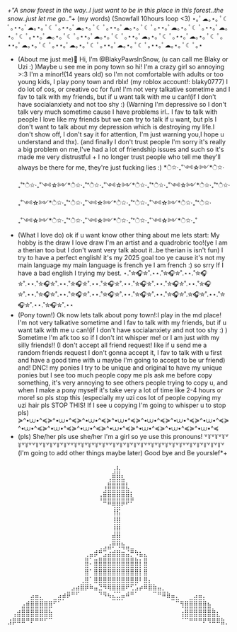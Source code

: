 *+"A snow forest in the way..I just want to be in this place in this forest..the snow..just let me go.."+* (my words) (Snowfall 10hours loop <3)
⋆｡ﾟ☁︎｡⋆｡ ﾟ☾ ﾟ｡⋆⋆｡ﾟ☁︎｡⋆｡ ﾟ☾ ﾟ｡⋆⋆｡ﾟ☁︎｡⋆｡ ﾟ☾ ﾟ｡⋆⋆｡ﾟ☁︎｡⋆｡ ﾟ☾ ﾟ｡⋆⋆｡ﾟ☁︎｡⋆｡ ﾟ☾ ﾟ｡⋆⋆｡ﾟ☁︎｡⋆｡ ﾟ☾ ﾟ｡⋆⋆｡ﾟ☁︎｡⋆｡ ﾟ☾ ﾟ｡⋆⋆｡ﾟ☁︎｡⋆｡ ﾟ☾ ﾟ｡⋆⋆｡ﾟ☁︎｡⋆｡ ﾟ☾ ﾟ｡⋆⋆｡ﾟ☁︎｡⋆｡ ﾟ☾ ﾟ｡⋆⋆｡ﾟ☁︎｡⋆｡ ﾟ☾ ﾟ｡⋆⋆｡ﾟ☁︎｡⋆｡ ﾟ☾ ﾟ｡⋆⋆｡ﾟ☁︎｡⋆｡ ﾟ☾ ﾟ｡⋆⋆｡ﾟ☁︎｡⋆｡ ﾟ☾ ﾟ｡⋆
-  (About me just me)👋 Hi, I’m @BlakyPawsInSnow, (u can call me Blaky or Uzi :) )Maybe u see me in pony town so hi! I'm a crazy girl so annoying >:3 I'm a minor!(14 years old) so I'm not comfortable with adults or too young kids, I play pony town and rblx! (my roblox account!: blaky0777)
I do lot of cos, or creative oc for fun! I'm not very talkative sometime and I fav to talk with my friends, but if u want talk with me u can!(if I don't have socialanxiety and not too shy :) 
(Warning I'm depressive so I don't talk very much sometime cause I have problems irl.. I fav to talk with people I love like my friends
but we can try to talk if u want, but pls I don't want to talk about my depression which is destroying my life.I don't show off, I don't say it for attention, I'm just warning you,I hope u understand and thx). 
 (and finally I don't trust people I'm sorry it's really a big problem on me,I've had a lot of friendship issues and such so it's made me very distrustful + I no longer trust people who tell me they'll always be there for me, they're just fucking lies :)
*ੈ✩‧₊˚༺☆༻*ੈ✩‧₊˚*ੈ✩‧₊˚༺☆༻*ੈ✩‧₊˚*ੈ✩‧₊˚༺☆༻*ੈ✩‧₊˚*ੈ✩‧₊˚༺☆༻*ੈ✩‧₊˚*ੈ✩‧₊˚༺☆༻*ੈ✩‧₊˚*ੈ✩‧₊˚༺☆༻*ੈ✩‧₊˚*ੈ✩‧₊˚༺☆༻*ੈ✩‧₊˚*ੈ✩‧₊˚༺☆༻*ੈ✩‧₊˚*ੈ✩‧₊˚༺☆༻*ੈ✩‧₊˚*ੈ✩‧₊˚༺☆༻*ੈ✩‧₊˚
- (What I love do)  ok if u want know other thing about me lets start: My hobby is the draw I love draw I'm an artist and a quadrobric too!(ye I am a therian too but I don't want very talk about it..be therian is isn't fun)
I try to have a perfect english! it's my 2025 goal too ye cause it's not my main language my main language is french ye I am french :) so srry If I have a bad english I trying my best.
  ⋆.˚✮🎧✮˚.⋆⋆.˚✮🎧✮˚.⋆⋆.˚✮🎧✮˚.⋆⋆.˚✮🎧✮˚.⋆⋆.˚✮🎧✮˚.⋆⋆.˚✮🎧✮˚.⋆⋆.˚✮🎧✮˚.⋆⋆.˚✮🎧✮˚.⋆⋆.˚✮🎧✮˚.⋆⋆.˚✮🎧✮˚.⋆⋆.˚✮🎧✮˚.⋆⋆.˚✮🎧✮˚.⋆⋆.˚✮🎧✮˚.⋆⋆.˚✮🎧✮˚.✮🎧✮˚.⋆⋆.˚✮🎧✮˚.⋆⋆.˚✮🎧✮˚.⋆⋆
-  (Pony town!) Ok now lets talk about pony town!:I play in the md place! 
 I'm not very talkative sometime and I fav to talk with my friends, but if u want talk with me u can!(if I don't have socialanxiety and not too shy :) ) Sometime I'm afk too so if I don't int whisper me! or I am just with my silly friends!! (I don't accept all friend request!
like if u send me a random friends request I don't gonna accept it, I fav to talk with u first and have a good time with u maybe I'm going to accept to be ur friend)
  and! DNC! my ponies I try to be unique and original to have my unique ponies but I see too much people copy me 
pls ask me before copy something, it's very annoying to see others people trying to copy u, and when I make a pony myself it's take very a lot of time like 2-4 hours or more! so pls stop this (especially
my uzi cos lot of people copying my uzi hair pls STOP THIS! If I see u copying I'm going to whisper u to stop pls)
≽^•⩊•^≼≽^•⩊•^≼≽^•⩊•^≼≽^•⩊•^≼≽^•⩊•^≼≽^•⩊•^≼≽^•⩊•^≼≽^•⩊•^≼≽^•⩊•^≼≽^•⩊•^≼≽^•⩊•^≼≽^•⩊•^≼≽^•⩊•^≼≽^•⩊•^≼
-  (pls) She/her pls use she/her I'm a girl so ye use this pronouns!
꒷꒦꒷꒦꒷꒦꒷꒦꒷꒦꒷꒷꒦꒷꒦꒷꒦꒷꒦꒷꒦꒷꒷꒦꒷꒦꒷꒦꒷꒦꒷꒦꒷꒷꒦꒷꒦꒷꒦꒷꒦꒷꒦꒷꒷꒦꒷꒦꒷꒦꒷꒦꒷꒦꒷꒷꒦꒷꒦꒷꒦꒷꒦꒷꒦꒷
(I'm going to add other things maybe later) Good bye and Be yourslef*+


⠀⠀⠀⠀⠀⠀⠀⠀⠀⠀⠀⠀⠀⠀⠀⠀⠀⠀⠀⠀⠀⠀⠀⢀⣆⠀⠀⠀⠀⠀⠀⠀⠀⠀⠀⠀⠀⠀⠀⠀⠀⠀⠀⠀⠀⠀⠀⠀⠀
⠀⠀⠀⠀⠀⠀⠀⠀⠀⠀⠀⠀⠀⠀⠀⠀⠀⠀⠀⠀⠀⠀⠀⣾⣿⡄⠀⠀⠀⠀⠀⠀⠀⠀⠀⠀⠀⠀⠀⠀⠀⠀⠀⠀⠀⠀⠀⠀⠀
⠀⠀⠀⠀⠀⠀⠀⠀⠀⠀⠀⠀⠀⠀⠀⠀⠀⠀⠀⠀⠀⠀⣼⣿⣿⣿⡄⠀⠀⠀⠀⠀⠀⠀⠀⠀⠀⠀⠀⠀⠀⠀⠀⠀⠀⠀⠀⠀⠀
⠀⠀⠀⠀⠀⠀⠀⠀⠀⠀⠀⠀⠀⠀⠀⠀⠀⠀⠀⠀⠀⣸⣿⣿⣿⣿⣷⡀⠀⠀⠀⠀⠀⠀⠀⠀⠀⠀⠀⠀⠀⠀⠀⠀⠀⠀⠀⠀⠀
⠀⠀⠀⠀⠀⠀⠀⠀⠀⠀⠀⠀⠀⠀⠀⠀⠀⠀⠀⠀⢰⣿⣿⣿⣿⣿⣿⣧⠀⠀⠀⠀⠀⠀⠀⠀⠀⠀⠀⠀⠀⠀⠀⠀⠀⠀⠀⠀⠀
⠀⠀⠀⠀⠀⠀⠀⠀⠀⠀⠀⠀⠀⠀⠀⠀⠀⠀⠀⠀⠀⠉⠛⢿⣿⠟⠋⠁⠀⠀⠀⠀⠀⠀⠀⠀⠀⠀⠀⠀⠀⠀⠀⠀⠀⠀⠀⠀⠀
⠀⠀⠀⠀⠀⠀⠀⠀⠀⠀⠀⠀⠀⠀⠀⠀⠀⠀⠀⠀⠀⠀⠀⢸⣯⠀⠀⠀⠀⠀⠀⠀⠀⠀⠀⠀⠀⠀⠀⠀⠀⠀⠀⠀⠀⠀⠀⠀⠀
⠀⠀⠀⠀⠀⠀⠀⠀⠀⠀⠀⠀⠀⠀⠀⠀⠀⠀⠀⠀⠀⠀⠀⢸⣿⠀⠀⠀⠀⠀⠀⠀⠀⠀⠀⠀⠀⠀⠀⠀⠀⠀⠀⠀⠀⠀⠀⠀⠀
⠀⠀⠀⠀⠀⠀⠀⠀⠀⠀⠀⠀⠀⠀⠀⠀⠀⠀⠀⠀⠀⠀⠀⢸⣿⠀⠀⠀⠀⠀⠀⠀⠀⠀⠀⠀⠀⠀⠀⠀⠀⠀⠀⠀⠀⠀⠀⠀⠀
⠀⠀⠀⠀⠀⠀⠀⠀⠀⠀⠀⠀⠀⠀⠀⠀⠀⠀⠀⠀⠀⠀⠀⣼⣿⠀⠀⠀⠀⠀⠀⠀⠀⠀⠀⠀⠀⠀⠀⠀⠀⠀⠀⠀⠀⠀⠀
⠀⠀⠀⠀⠀⠀⠀⠀⠀⠀⠀⠀⠀⠀⠀⠀⠀⠀⠀⠀⠀⠀⢀⣿⣿⣄⠀⠀⠀⠀⠀⠀⠀⠀⠀⠀⠀⠀⠀⠀⠀⠀⠀⠀⠀⠀⠀⠀⠀
⠀⠀⠀⠀⠀⠀⠀⠀⠀⠀⠀⠀⠀⠀⠀⠀⠀⠀⠀⣠⣴⠾⢛⣡⣬⣙⠻⣶⣄⡀⠀⠀⠀⠀⠀⠀⠀⠀⠀⠀⠀⠀⠀⠀⠀⠀⠀⠀⠀
⠀⠀⠀⠀⠀⠀⠀⠀⠀⠀⠀⠀⠀⠀⠀⠀⠀⣴⠟⣋⣤⣾⣿⣿⣿⣿⣿⣦⣌⡛⣷⠀⠀⠀⠀⠀⠀⠀⠀⠀⠀⠀⠀⠀⠀⠀⠀⠀⠀
⠀⠀⠀⠀⠀⠀⠀⠀⠀⠀⠀⠀⠀⠀⠀⠀⠀⣿⠂⣿⣿⣿⣿⣿⣿⣿⣿⣿⣿⡇⣿⠀⠀⠀⠀⠀⠀⠀⠀⠀⠀⠀⠀⠀⠀⠀⠀⠀⠀
⠀⠀⠀⠀⠀⠀⠀⠀⠀⠀⠀⠀⠀⠀⠀⠀⠀⣿⠁⣿⣿⣿⣿⣿⣿⣿⣿⣿⣿⡇⣿⠀⠀⠀⠀⠀⠀⠀⠀⠀⠀⠀⠀⠀⠀⠀⠀⠀⠀
⠀⠀⠀⠀⠀⠀⠀⠀⠀⠀⠀⠀⠀⠀⠀⠀⢀⣿⠁⣿⣿⣿⣿⣿⣿⣿⣿⣿⣿⠇⣿⡄⠀⠀⠀⠀⠀⠀⠀⠀⠀⠀⠀⠀⠀⠀⠀⠀⠀
⠀⠀⠀⠀⠀⠀⠀⠀⠀⠀⠀⠀⠀⠀⣠⣴⣿⡿⠷⣤⣙⠻⢿⣿⣿⣿⠟⢋⣡⡴⠿⣿⣷⣤⡀⠀⠀⠀⠀⠀⠀⠀⠀⠀⠀⠀⠀⠀⠀
⠀⠀⠀⠀⠀⣠⣤⡀⠀⠀⠀⣠⣴⡿⠛⠋⠀⠀⠀⠀⠙⠻⢦⣌⣉⣤⠾⠛⠁⠀⠀⠀⠉⠛⠿⣷⣤⡀⠀⠀⠀⣠⣤⡀⠀⠀⠀⠀⠀
⠀⠀⠀⢀⣴⣿⣿⣿⣶⣶⠟⠋⠁⠀⠀⠀⠀⠀⠀⠀⠀⠀⠀⠉⠉⠁⠀⠀⠀⠀⠀⠀⠀⠀⠀⠀⠉⠛⢶⣶⣿⣿⣿⣷⣄⠀⠀⠀⠀
⠀⠀⣠⣿⣿⣿⣿⣿⣿⣏⠀⠀⠀⠀⠀⠀⠀⠀⠀⠀⠀⠀⠀⠀⠀⠀⠀⠀⠀⠀⠀⠀⠀⠀⠀⠀⠀⠀⢈⣿⣿⣿⣿⣿⣿⣦⡀⠀⠀
⢀⣼⣿⣿⣿⣿⣿⣿⡿⠿⠀⠀⠀⠀⠀⠀⠀⠀⠀⠀⠀⠀⠀⠀⠀⠀⠀⠀⠀⠀⠀⠀⠀⠀⠀⠀⠀⠀⠸⠿⣿⣿⣿⣿⣿⣿⣷⣄⠀
⠚⠋⠉⠉⠀⠁⠀⠀⠀⠀⠀⠀⠀⠀⠀⠀⠀⠀⠀⠀⠀⠀⠀⠀⠀⠀⠀⠀⠀⠀⠀⠀⠀⠀⠀⠀⠀⠀⠀⠀⠀⠀⠀⠁⠈⠉⠉⠛⠂

